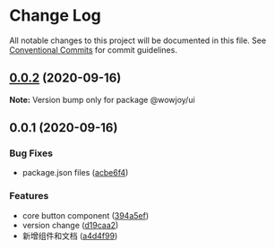 # Change Log

All notable changes to this project will be documented in this file.
See [Conventional Commits](https://conventionalcommits.org) for commit guidelines.

## [0.0.2](https://github.com/wow-joy/wowjoy/compare/@wowjoy/ui@0.0.1...@wowjoy/ui@0.0.2) (2020-09-16)

**Note:** Version bump only for package @wowjoy/ui





## 0.0.1 (2020-09-16)


### Bug Fixes

* package.json files ([acbe6f4](https://github.com/wow-joy/wowjoy/commit/acbe6f40904b78d5e100278a40e2810370389634))


### Features

* core button component ([394a5ef](https://github.com/wow-joy/wowjoy/commit/394a5efeffed3033c74a8325c08b08b5d126402c))
* version change ([d19caa2](https://github.com/wow-joy/wowjoy/commit/d19caa2de8f3c101291be5a52164921c259b2cdb))
* 新增组件和文档 ([a4d4f99](https://github.com/wow-joy/wowjoy/commit/a4d4f99f9d3335c901d5e268517ece2f16506b26))

